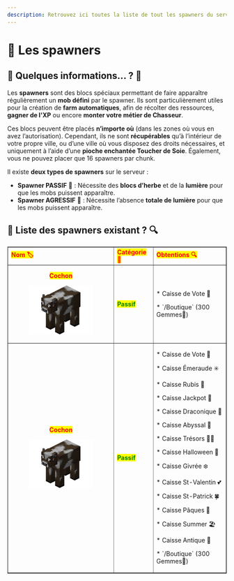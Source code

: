 ```yaml
---
description: Retrouvez ici toutes la liste de tout les spawners du serveur.
---
```


# 🐾 Les spawners

## 💠 Quelques informations... ? 📃
Les **spawners** sont des blocs spéciaux permettant de faire apparaître régulièrement un **mob défini** par le spawner. Ils sont particulièrement utiles pour la création de **farm automatiques**, afin de récolter des ressources, **gagner de l'XP** ou encore **monter votre métier de Chasseur**.

Ces blocs peuvent être placés **n’importe où** (dans les zones où vous en avez l’autorisation). Cependant, ils ne sont **récupérables** qu’à l’intérieur de votre propre ville, ou d’une ville où vous disposez des droits nécessaires, et uniquement à l’aide d’une **pioche enchantée Toucher de Soie**. Également, vous ne pouvez placer que 16 spawners par chunk.

Il existe **deux types de spawners** sur le serveur :  
* **Spawner PASSIF** 🐔 : Nécessite des **blocs d’herbe** et de la **lumière** pour que les mobs puissent apparaître.  
* **Spawner AGRESSIF** 🐍 : Nécessite l’absence **totale de lumière** pour que les mobs puissent apparaître.

## 💠 Liste des spawners existant ? 🔍

<table border="1" cellspacing="0" cellpadding="6">
  <tr>
    <td><mark style="color:red;"><strong>Nom 🏷️</strong></mark></td>
    <td><mark style="color:red;"><strong>Catégorie 📂</strong></mark></td>
    <td><mark style="color:red;"><strong>Obtentions 🔍</strong></mark></td>
  </tr>
  <tr>
    <td align="center">
      <p><mark style="color:red;"><strong>Cochon</strong></mark></p>
      <p></p><figure><img src="../../.gitbook/assets/Codex/Spawner/vache.png" alt=""></figure></p>
    </td>
    <td>
      <p><mark style="color:green;"><strong>Passif</strong></mark></p>
    <td>
      <p> * Caisse de Vote 📨</p>
      <p> * `/Boutique` (300 Gemmes💎)</p>
    </td>
  </tr>
  <tr>
    <td align="center">
      <p><mark style="color:red;"><strong>Cochon</strong></mark></p>
      <p></p><figure><img src="../../.gitbook/assets/Codex/Spawner/vache.png" alt=""></figure></p>
    </td>
    <td>
      <p><mark style="color:green;"><strong>Passif</strong></mark></p>
    <td>
      <p> * Caisse de Vote 📨</p>
      <p> * Caisse Émeraude ✳️</p>
      <p> * Caisse Rubis 🔻</p>
      <p> * Caisse Jackpot 🎰</p>
      <p> * Caisse Draconique 🐉</p>
      <p> * Caisse Abyssal 🌊</p>
      <p> * Caisse Trésors 🏴‍☠️</p>
      <p> * Caisse Halloween 🎃</p>
      <p> * Caisse Givrée ❄️</p>
      <p> * Caisse St-Valentin 💕</p>
      <p> * Caisse St-Patrick 🍀</p>
      <p> * Caisse Pâques 🥚</p>
      <p> * Caisse Summer 🏖️</p>
      <p> * Caisse Antique 🦴</p>
      <p> * `/Boutique` (300 Gemmes💎)</p>
    </td>
  </tr>





